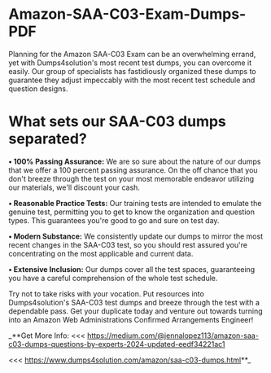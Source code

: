 # Amazon-SAA-C03-Exam-Dumps-PDF

Planning for the Amazon SAA-C03 Exam can be an overwhelming errand, yet with Dumps4solution's most recent test dumps, you can overcome it easily. Our group of specialists has fastidiously organized these dumps to guarantee they adjust impeccably with the most recent test schedule and question designs.

# What sets our SAA-C03 dumps separated?

**• 100% Passing Assurance:** We are so sure about the nature of our dumps that we offer a 100 percent passing assurance. On the off chance that you don't breeze through the test on your most memorable endeavor utilizing our materials, we'll discount your cash.

**• Reasonable Practice Tests:** Our training tests are intended to emulate the genuine test, permitting you to get to know the organization and question types. This guarantees you're good to go and sure on test day.

**• Modern Substance:** We consistently update our dumps to mirror the most recent changes in the SAA-C03 test, so you should rest assured you're concentrating on the most applicable and current data.

**• Extensive Inclusion:** Our dumps cover all the test spaces, guaranteeing you have a careful comprehension of the whole test schedule.

Try not to take risks with your vocation. Put resources into Dumps4solution's SAA-C03 test dumps and breeze through the test with a dependable pass. Get your duplicate today and venture out towards turning into an Amazon Web Administrations Confirmed Arrangements Engineer!

_**Get More Info: 
<<< https://medium.com/@jennalopez113/amazon-saa-c03-dumps-questions-by-experts-2024-updated-eedf34221ac1

<<< https://www.dumps4solution.com/amazon/saa-c03-dumps.html**_
